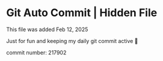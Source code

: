 # Git Auto Commit | Hidden File

This file was added Feb 12, 2025

Just for fun and keeping my daily git commit active 🤪

commit number: 217902
